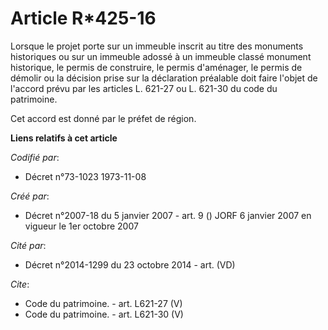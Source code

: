 # Article R*425-16

Lorsque le projet porte sur un immeuble inscrit au titre des monuments historiques ou sur un immeuble adossé à un immeuble
classé monument historique, le permis de construire, le permis d'aménager, le permis de démolir ou la décision prise sur la
déclaration préalable doit faire l'objet de l'accord prévu par les articles L. 621-27 ou L. 621-30 du code du patrimoine. 

Cet accord est donné par le préfet de région.

**Liens relatifs à cet article**

_Codifié par_:

  - Décret n°73-1023 1973-11-08

_Créé par_:

  - Décret n°2007-18 du 5 janvier 2007 - art. 9 () JORF 6 janvier 2007 en vigueur le 1er octobre 2007

_Cité par_:

  - Décret n°2014-1299 du 23 octobre 2014 - art. (VD)

_Cite_:

  - Code du patrimoine. - art. L621-27 (V)
  - Code du patrimoine. - art. L621-30 (V)
